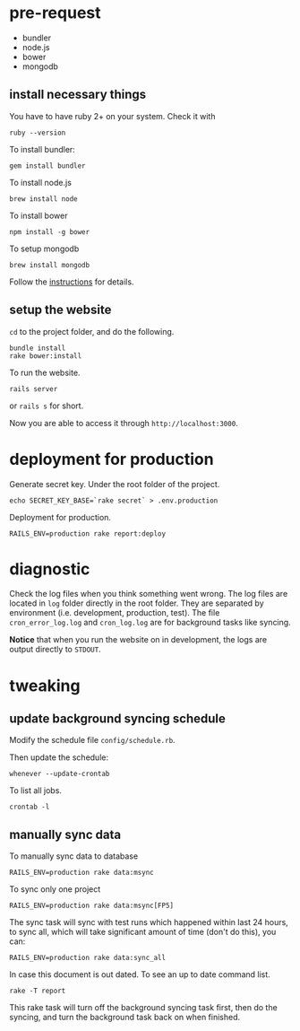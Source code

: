 # pre-request

- bundler
- node.js
- bower
- mongodb

## install necessary things

You have to have ruby 2+ on your system. Check it with

    ruby --version

To install bundler:

    gem install bundler

To install node.js

    brew install node

To install bower

    npm install -g bower

To setup mongodb

    brew install mongodb

Follow the [instructions](https://docs.mongodb.org/getting-started/shell/tutorial/install-mongodb-on-os-x/) for details.

## setup the website

`cd` to the project folder, and do the following.

    bundle install
    rake bower:install

To run the website.

    rails server

or `rails s` for short.

Now you are able to access it through `http://localhost:3000`.

# deployment for production

Generate secret key. Under the root folder of the project.

    echo SECRET_KEY_BASE=`rake secret` > .env.production

Deployment for production.

    RAILS_ENV=production rake report:deploy

# diagnostic

Check the log files when you think something went wrong.
The log files are located in `log` folder directly in the root folder.
They are separated by environment (i.e. development, production, test).
The file `cron_error_log.log` and `cron_log.log` are for background tasks like syncing.

**Notice** that when you run the website on in development, the logs are output directly to `STDOUT`.


# tweaking

## update background syncing schedule

Modify the schedule file `config/schedule.rb`.

Then update the schedule:

    whenever --update-crontab

To list all jobs.

    crontab -l

## manually sync data

To manually sync data to database

    RAILS_ENV=production rake data:msync

To sync only one project

    RAILS_ENV=production rake data:msync[FP5]

The sync task will sync with test runs which happened within last 24 hours, to sync all, which will take significant amount of time (don't do this), you can:

    RAILS_ENV=production rake data:sync_all

In case this document is out dated. To see an up to date command list.

    rake -T report

This rake task will turn off the background syncing task first, then do the syncing, and turn the background task back on when finished.
